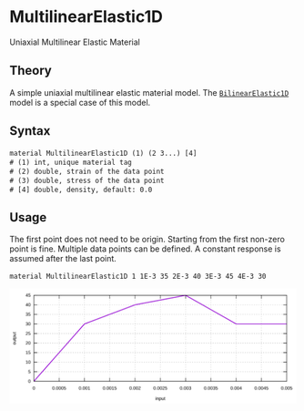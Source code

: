 # MultilinearElastic1D

Uniaxial Multilinear Elastic Material

## Theory

A simple uniaxial multilinear elastic material model. The [`BilinearElastic1D`](BilinearElastic1D.md) model is a special
case of this model.

## Syntax

```
material MultilinearElastic1D (1) (2 3...) [4]
# (1) int, unique material tag
# (2) double, strain of the data point
# (3) double, stress of the data point
# [4] double, density, default: 0.0
```

## Usage

The first point does not need to be origin. Starting from the first non-zero point is fine. Multiple data points can be
defined. A constant response is assumed after the last point.

```
material MultilinearElastic1D 1 1E-3 35 2E-3 40 3E-3 45 4E-3 30
```

![example one](MultilinearElastic1D.svg)

